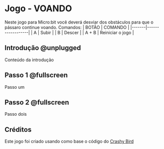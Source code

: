 # Jogo - VOANDO
Neste jogo para Micro:bit você deverá desviar dos obstáculos para que o pássaro continue voando.
Comandos:
| BOTÃO | COMANDO          |
|-------|------------------|
|   A   | Subir            |
|   B   | Descer           |
| A + B | Reiniciar o jogo |

## Introdução @unplugged
Conteúdo da introdução

## Passo 1 @fullscreen
Passo um

## Passo 2 @fullscreen
Passo dois 

## Créditos
Este jogo foi criado usando como base o código do [Crashy Bird](https://makecode.microbit.org/projects/crashy-bird)
